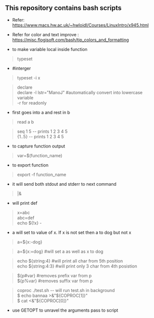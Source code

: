 ## This repository contains bash scripts ##


* Refer: https://www.macs.hw.ac.uk/~hwloidl/Courses/LinuxIntro/x945.html  
* Refer for color and text improve : https://misc.flogisoft.com/bash/tip_colors_and_formatting  

* to make variable local inside function  
> typeset  

* #interger
> typeset -i x 

> declare  
> declare -l lstr="ManoJ" #automatically convert into lowercase variable  
> -r for readonly  

* first goes into a and rest in b 
> read a b 

> seq 1 5  -- prints 1 2 3 4 5  
> {1..5}  -- prints 1 2 3 4 5  

* to capture function output  
> var=$(function_name)

* to export function  
> export -f function_name  

* it will send both stdout and stderr to next command  
> |& 

* will print def
> x=abc  
> abc=def  
> echo ${!x} -   

* a will set to value of x. If x is not set then a to dog but not x  
> a=${x:-dog}

> a=${x:=dog} #will set a as well as x to dog  

> echo ${string:4} #will print all char from 5th position  
> echo ${string:4:3} #will print only 3 char from 4th posistion   

> ${p#var} #removes prefix var from p  
> ${p%var} #removes suffix var from p  

> coproc ./test.sh -- will run test.sh in background  
> $ echo bannaa >&"${COPROC[1]}"  
> $ cat <&"${COPROC[0]}"  
  
  
* use GETOPT to unravel the arguments pass to script  
